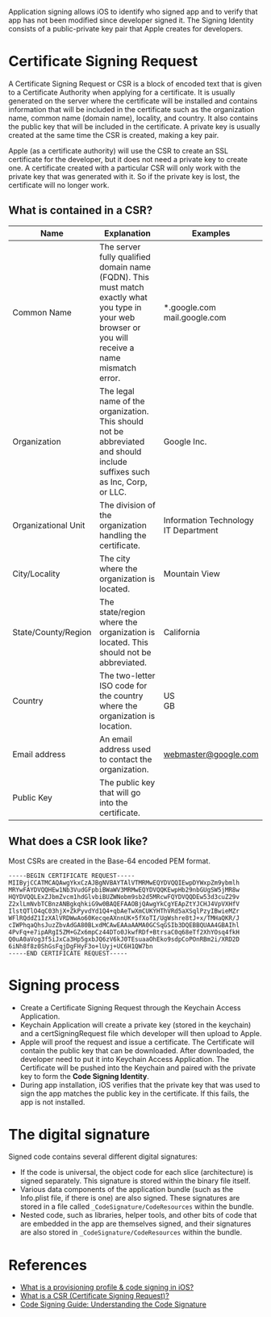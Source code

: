 Application signing allows iOS to identify who signed app and to verify that app has not been modified since developer signed it. The Signing Identity consists of a public-private key pair that Apple creates for developers.

# Certificate Signing Request

A Certificate Signing Request or CSR is a block of encoded text that is given to a Certificate Authority when applying for a certificate. It is usually generated on the server where the certificate will be installed and contains information that will be included in the certificate such as the organization name, common name (domain name), locality, and country. It also contains the public key that will be included in the certificate. A private key is usually created at the same time the CSR is created, making a key pair.

Apple (as a certificate authority) will use the CSR to create an SSL certificate for the developer, but it does not need a private key to create one. A certificate created with a particular CSR will only work with the private key that was generated with it. So if the private key is lost, the certificate will no longer work.

## What is contained in a CSR?

| Name | Explanation | Examples |
| --- | --- | --- |
| Common Name | The server fully qualified domain name (FQDN). This must match exactly what you type in your web browser or you will receive a name mismatch error. | *.google.com<br>mail.google.com |
| Organization | The legal name of the organization. This should not be abbreviated and should include suffixes such as Inc, Corp, or LLC. | Google Inc. |
| Organizational Unit | The division of the organization handling the certificate. | Information Technology<br>IT Department |
| City/Locality | The city where the organization is located. | Mountain View |
| State/County/Region | The state/region where the organization is located. This should not be abbreviated. | California |
| Country | The two-letter ISO code for the country where the organization is location. | US<br>GB |
| Email address | An email address used to contact the organization. | webmaster@google.com |
| Public Key | The public key that will go into the certificate. | |

## What does a CSR look like?

Most CSRs are created in the Base-64 encoded PEM format.

```
-----BEGIN CERTIFICATE REQUEST-----
MIIByjCCATMCAQAwgYkxCzAJBgNVBAYTAlVTMRMwEQYDVQQIEwpDYWxpZm9ybmlh
MRYwFAYDVQQHEw1Nb3VudGFpbiBWaWV3MRMwEQYDVQQKEwpHb29nbGUgSW5jMR8w
HQYDVQQLExZJbmZvcm1hdGlvbiBUZWNobm9sb2d5MRcwFQYDVQQDEw53d3cuZ29v
Z2xlLmNvbTCBnzANBgkqhkiG9w0BAQEFAAOBjQAwgYkCgYEApZtYJCHJ4VpVXHfV
IlstQTlO4qC03hjX+ZkPyvdYd1Q4+qbAeTwXmCUKYHThVRd5aXSqlPzyIBwieMZr
WFlRQddZ1IzXAlVRDWwAo60KecqeAXnnUK+5fXoTI/UgWshre8tJ+x/TMHaQKR/J
cIWPhqaQhsJuzZbvAdGA80BLxdMCAwEAAaAAMA0GCSqGSIb3DQEBBQUAA4GBAIhl
4PvFq+e7ipARgI5ZM+GZx6mpCz44DTo0JkwfRDf+BtrsaC0q68eTf2XhYOsq4fkH
Q0uA0aVog3f5iJxCa3Hp5gxbJQ6zV6kJ0TEsuaaOhEko9sdpCoPOnRBm2i/XRD2D
6iNh8f8z0ShGsFqjDgFHyF3o+lUyj+UC6H1QW7bn
-----END CERTIFICATE REQUEST-----
```

# Signing process

- Create a Certificate Signing Request through the Keychain Access Application.
- Keychain Application will create a private key (stored in the keychain) and a certSigningRequest file which developer will then upload to Apple.
- Apple will proof the request and issue a certificate. The Certificate will contain the public key that can be downloaded. After downloaded, the developer need to put it into Keychain Access Application. The Certificate will be pushed into the Keychain and paired with the private key to form the **Code Signing Identity**.
- During app installation, iOS verifies that the private key that was used to sign the app matches the public key in the certificate. If this fails, the app is not installed.

# The digital signature

Signed code contains several different digital signatures:
- If the code is universal, the object code for each slice (architecture) is signed separately. This signature is stored within the binary file itself.
- Various data components of the application bundle (such as the Info.plist file, if there is one) are also signed. These signatures are stored in a file called `_CodeSignature/CodeResources` within the bundle.
- Nested code, such as libraries, helper tools, and other bits of code that are embedded in the app are themselves signed, and their signatures are also stored in `_CodeSignature/CodeResources` within the bundle.

# References

- [What is a provisioning profile & code signing in iOS?](https://medium.com/@abhimuralidharan/what-is-a-provisioning-profile-in-ios-77987a7c54c2)
- [What is a CSR (Certificate Signing Request)?](https://www.sslshopper.com/what-is-a-csr-certificate-signing-request.html)
- [Code Signing Guide: Understanding the Code Signature](https://developer.apple.com/library/archive/documentation/Security/Conceptual/CodeSigningGuide/AboutCS/AboutCS.html)
